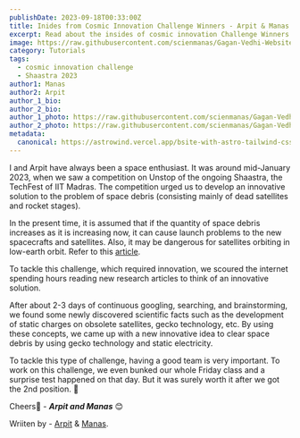 ```yaml
---
publishDate: 2023-09-18T00:33:00Z
title: Inides from Cosmic Innovation Challenge Winners - Arpit & Manas
excerpt: Read about the insides of cosmic innovation Challenge Winners of Space Sustainability Track.
image: https://raw.githubusercontent.com/scienmanas/Gagan-Vedhi-Website/main/src/content/images_posts/cosmic-innovation-challenge-space-sustainability-track.png
category: Tutorials
tags:
  - cosmic innovation challenge
  - Shaastra 2023
author1: Manas
author2: Arpit
author_1_bio: 
author_2_bio: 
author_1_photo: https://raw.githubusercontent.com/scienmanas/Gagan-Vedhi-Website/blog/src/content/author_images/manas.png
author_2_photo: https://raw.githubusercontent.com/scienmanas/Gagan-Vedhi-Website/blog/src/content/author_images/arpit.png
metadata:
  canonical: https://astrowind.vercel.app/bsite-with-astro-tailwind-css
---
```

I and Arpit have always been a space enthusiast. It was around mid-January 2023, when we saw a competition on Unstop of the ongoing Shaastra, the TechFest of IIT Madras. The competition urged us to develop an innovative solution to the problem of space debris (consisting mainly of dead satellites and rocket stages).

In the present time, it is assumed that if the quantity of space debris increases as it is increasing now, it can cause launch problems to the new spacecrafts and satellites. Also, it may be dangerous for satellites orbiting in low-earth orbit. Refer to this [article](https://www.weforum.org/agenda/2023/06/orbital-debris-space-junk-removal).

To tackle this challenge, which required innovation, we scoured the internet spending hours reading new research articles to think of an innovative solution.

After about 2-3 days of continuous googling, searching, and brainstorming, we found some newly discovered scientific facts such as the development of static charges on obsolete satellites, gecko technology, etc. By using these concepts, we came up with a new innovative idea to clear space debris by using gecko technology and static electricity.

To tackle this type of challenge, having a good team is very important. To work on this challenge, we even bunked our whole Friday class and a surprise test happened on that day. But it was surely worth it after we got the 2nd position. 🎉

Cheers🥂 - ***Arpit and Manas*** 😊

Wriiten by - [Arpit](https://www.github.com/arpitguptagithub) & [Manas](https://www.github.com/scienmanas).
